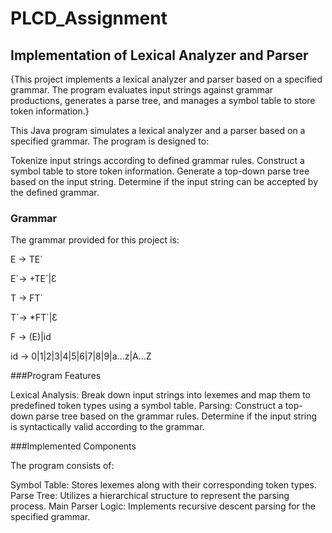 # PLCD_Assignment

## Implementation of Lexical Analyzer and Parser

{This project implements a lexical analyzer and parser based on a specified grammar. The program evaluates input strings against grammar productions, generates a parse tree, and manages a symbol table to store token information.}

This Java program simulates a lexical analyzer and a parser based on a specified grammar. The program is designed to:

Tokenize input strings according to defined grammar rules.
Construct a symbol table to store token information.
Generate a top-down parse tree based on the input string.
Determine if the input string can be accepted by the defined grammar.

### Grammar

The grammar provided for this project is:

E → TE´

E´→ +TE´|Ɛ

T → FT´

T´→ *FT´|Ɛ

F → (E)|id

id → 0|1|2|3|4|5|6|7|8|9|a…z|A…Z

###Program Features

Lexical Analysis:
        Break down input strings into lexemes and map them to predefined token types using a symbol table.
 Parsing:
        Construct a top-down parse tree based on the grammar rules.
        Determine if the input string is syntactically valid according to the grammar.

###Implemented Components

The program consists of:

 Symbol Table: Stores lexemes along with their corresponding token types.
 Parse Tree: Utilizes a hierarchical structure to represent the parsing process.
 Main Parser Logic: Implements recursive descent parsing for the specified grammar.


        

                        



